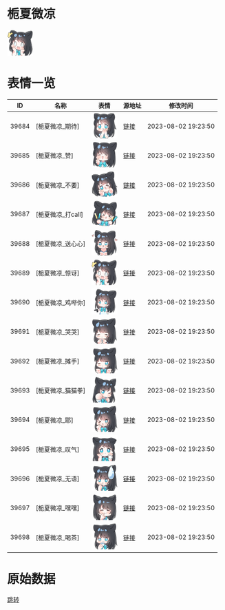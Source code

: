 # 栀夏微凉

<img src="./cover.png" height="60" alt="cover" />

# 表情一览

|ID|名称|表情|源地址|修改时间|
|----|----|----|----|----|
|39684|[栀夏微凉_期待]|<img src="./pic/039684_%5B栀夏微凉_期待%5D.png" height="60" alt="期待"/>|[链接](https://i0.hdslb.com/bfs/garb/6b6adc79ca77c9db24a673c39dee3b57d1403095.png)|2023-08-02 19:23:50|
|39685|[栀夏微凉_赞]|<img src="./pic/039685_%5B栀夏微凉_赞%5D.png" height="60" alt="赞"/>|[链接](https://i0.hdslb.com/bfs/garb/67c56ae43bbc66ee76f67828f27767a1a261eb5d.png)|2023-08-02 19:23:50|
|39686|[栀夏微凉_不要]|<img src="./pic/039686_%5B栀夏微凉_不要%5D.png" height="60" alt="不要"/>|[链接](https://i0.hdslb.com/bfs/garb/c2d02c416971796d4ff2311fcd5007a0847cb89a.png)|2023-08-02 19:23:50|
|39687|[栀夏微凉_打call]|<img src="./pic/039687_%5B栀夏微凉_打call%5D.png" height="60" alt="打call"/>|[链接](https://i0.hdslb.com/bfs/garb/83afaa03bf839cf243ed09aa58a49acf2a35e101.png)|2023-08-02 19:23:50|
|39688|[栀夏微凉_送心心]|<img src="./pic/039688_%5B栀夏微凉_送心心%5D.png" height="60" alt="送心心"/>|[链接](https://i0.hdslb.com/bfs/garb/9741e49f9fb6e21fb1f4261b103ed831acf97959.png)|2023-08-02 19:23:50|
|39689|[栀夏微凉_惊讶]|<img src="./pic/039689_%5B栀夏微凉_惊讶%5D.png" height="60" alt="惊讶"/>|[链接](https://i0.hdslb.com/bfs/garb/4bd0f22b16988290a36a337413943335b225719e.png)|2023-08-02 19:23:50|
|39690|[栀夏微凉_鸡哔你]|<img src="./pic/039690_%5B栀夏微凉_鸡哔你%5D.png" height="60" alt="鸡哔你"/>|[链接](https://i0.hdslb.com/bfs/garb/e8105ff7ea7c0f051ed9a315c4fbcdace653bc40.png)|2023-08-02 19:23:50|
|39691|[栀夏微凉_哭哭]|<img src="./pic/039691_%5B栀夏微凉_哭哭%5D.png" height="60" alt="哭哭"/>|[链接](https://i0.hdslb.com/bfs/garb/468c24c6143e8693ca6a756795b0b493a700380b.png)|2023-08-02 19:23:50|
|39692|[栀夏微凉_摊手]|<img src="./pic/039692_%5B栀夏微凉_摊手%5D.png" height="60" alt="摊手"/>|[链接](https://i0.hdslb.com/bfs/garb/428265aca137484fcab058d117d89eb40f0317fc.png)|2023-08-02 19:23:50|
|39693|[栀夏微凉_猫猫拳]|<img src="./pic/039693_%5B栀夏微凉_猫猫拳%5D.png" height="60" alt="猫猫拳"/>|[链接](https://i0.hdslb.com/bfs/garb/12bea74dbfb6c9ea9f105f7b410de6f3e7e52377.png)|2023-08-02 19:23:50|
|39694|[栀夏微凉_耶]|<img src="./pic/039694_%5B栀夏微凉_耶%5D.png" height="60" alt="耶"/>|[链接](https://i0.hdslb.com/bfs/garb/c14147ec51daced46407ecc571940c06dd6eb103.png)|2023-08-02 19:23:50|
|39695|[栀夏微凉_叹气]|<img src="./pic/039695_%5B栀夏微凉_叹气%5D.png" height="60" alt="叹气"/>|[链接](https://i0.hdslb.com/bfs/garb/0c27921479eabc950e687646a112c6240373dc51.png)|2023-08-02 19:23:50|
|39696|[栀夏微凉_无语]|<img src="./pic/039696_%5B栀夏微凉_无语%5D.png" height="60" alt="无语"/>|[链接](https://i0.hdslb.com/bfs/garb/e45c85bfb6f0d520df84486081b575369f66051f.png)|2023-08-02 19:23:50|
|39697|[栀夏微凉_嘿嘿]|<img src="./pic/039697_%5B栀夏微凉_嘿嘿%5D.png" height="60" alt="嘿嘿"/>|[链接](https://i0.hdslb.com/bfs/garb/a0af887a6c10e1b1a8fd4a140df8b8c26ecef00c.png)|2023-08-02 19:23:50|
|39698|[栀夏微凉_喝茶]|<img src="./pic/039698_%5B栀夏微凉_喝茶%5D.png" height="60" alt="喝茶"/>|[链接](https://i0.hdslb.com/bfs/garb/05c6d46fad90d95cd95f4f945707ad4227fe7d0f.png)|2023-08-02 19:23:50|

# 原始数据

[跳转](./raw.json)

